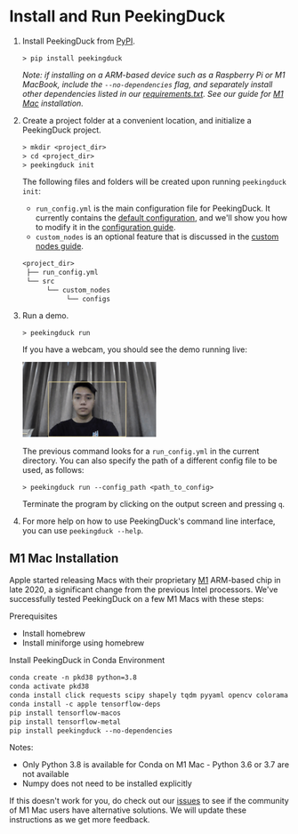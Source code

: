 # Install and Run PeekingDuck

1. Install PeekingDuck from [PyPI](https://pypi.org/project/peekingduck/).
    ```
    > pip install peekingduck
    ```
    *Note: if installing on a ARM-based device such as a Raspberry Pi or M1 MacBook, include the `--no-dependencies` flag, and separately install other dependencies listed in our [requirements.txt](https://github.com/aimakerspace/PeekingDuck/blob/dev/requirements.txt). See our guide for [M1 Mac](https://peekingduck.readthedocs.io/en/stable/getting_started/01_installation.html#m1-mac-installation) installation.*

2. Create a project folder at a convenient location, and initialize a PeekingDuck project.
    ```
    > mkdir <project_dir>
    > cd <project_dir>
    > peekingduck init
    ```
    The following files and folders will be created upon running `peekingduck init`:
    - `run_config.yml` is the main configuration file for PeekingDuck. It currently contains the [default configuration](https://github.com/aimakerspace/PeekingDuck/blob/dev/run_config.yml), and we'll show you how to modify it in the [configuration guide](../getting_started/02_configure_pkdk.md).
    - `custom_nodes` is an optional feature that is discussed in the [custom nodes guide](../getting_started/03_custom_nodes.md).
    ```
    <project_dir>
     ├── run_config.yml
     └── src
          └── custom_nodes
               └── configs
    ```

3. Run a demo.
    ```
    > peekingduck run
    ```

    If you have a webcam, you should see the demo running live:

    <img src="https://raw.githubusercontent.com/aimakerspace/PeekingDuck/dev/images/readme/yolo_demo.gif" width="50%">

    The previous command looks for a `run_config.yml` in the current directory. You can also specify the path of a different config file to be used, as follows:
    ```
    > peekingduck run --config_path <path_to_config>
    ```

    Terminate the program by clicking on the output screen and pressing `q`.

4. For more help on how to use PeekingDuck's command line interface, you can use `peekingduck --help`.


## M1 Mac Installation

Apple started releasing Macs with their proprietary [M1](https://en.wikipedia.org/wiki/Apple_M1) ARM-based chip in late 2020, a significant change from the previous Intel processors. We've successfully tested PeekingDuck on a few M1 Macs with these steps:

Prerequisites
- Install homebrew
- Install miniforge using homebrew

Install PeekingDuck in Conda Environment
```
conda create -n pkd38 python=3.8
conda activate pkd38
conda install click requests scipy shapely tqdm pyyaml opencv colorama
conda install -c apple tensorflow-deps
pip install tensorflow-macos
pip install tensorflow-metal
pip install peekingduck --no-dependencies
```

Notes:
- Only Python 3.8 is available for Conda on M1 Mac - Python 3.6 or 3.7 are not available
- Numpy does not need to be installed explicitly

If this doesn't work for you, do check out our [issues](https://github.com/aimakerspace/PeekingDuck/issues) to see if the community of M1 Mac users have alternative solutions. We will update these instructions as we get more feedback.
